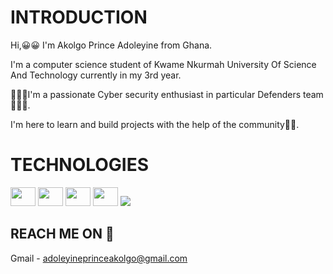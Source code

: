 # INTRODUCTION
Hi,😀😀 I'm Akolgo Prince Adoleyine from Ghana.

I'm a computer science student of Kwame Nkurmah University Of Science And Technology currently in my 3rd year.

🧑🏽‍💻I'm a passionate Cyber security enthusiast in particular Defenders team🧑🏽‍💻.

I'm here to learn and build projects with the help of the community🫡🫡.

# TECHNOLOGIES

<img src="https://cdn.jsdelivr.net/gh/devicons/devicon/icons/python/python-original.svg" height=30px width=40px/>

<img src="https://cdn.jsdelivr.net/gh/devicons/devicon/icons/c/c-original.svg" height=30px width=40px/>

<img src="https://cdn.jsdelivr.net/gh/devicons/devicon/icons/bash/bash-plain.svg" height=30px width=40px/>

<img src="https://cdn.jsdelivr.net/gh/devicons/devicon/icons/git/git-original-wordmark.svg" height=30px width=40px/>

<img src="https://cdn.jsdelivr.net/gh/devicons/devicon/icons/java/java-original-wordmark.svg" />

## REACH ME ON 🔗

Gmail - adoleyineprinceakolgo@gmail.com

